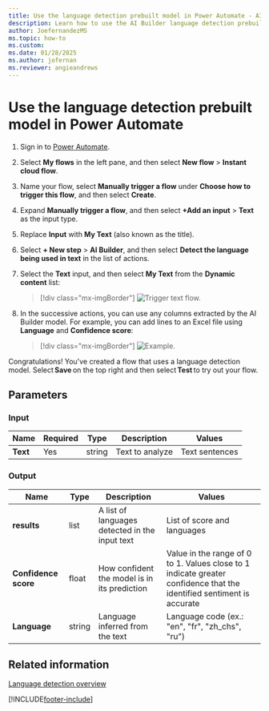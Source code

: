 ```yaml
---
title: Use the language detection prebuilt model in Power Automate - AI Builder | Microsoft Docs
description: Learn how to use the AI Builder language detection prebuilt model in your flows.
author: JoefernandezMS
ms.topic: how-to
ms.custom: 
ms.date: 01/28/2025
ms.author: jofernan
ms.reviewer: angieandrews
---
```


# Use the language detection prebuilt model in Power Automate

1. Sign in to [Power Automate](https://flow.microsoft.com/).

1. Select **My flows** in the left pane, and then select **New flow** > **Instant cloud flow**.

1. Name your flow, select **Manually trigger a flow** under **Choose how to trigger this flow**, and then select **Create**.

1. Expand **Manually trigger a flow**, and then select **+Add an input** > **Text** as the input type.

1. Replace  **Input** with **My Text** (also known as the title).

1. Select **+ New step** > **AI Builder**, and then select **Detect the language being used in text** in the list of actions.

1. Select the **Text** input, and then select **My Text** from the **Dynamic content** list:

    > [!div class="mx-imgBorder"]
    > ![Trigger text flow.](media/trigger-text-flow-2.png "Manually trigger a flow screens")

1. In the successive actions, you can use any columns extracted by the AI Builder model. For example, you can add lines to an Excel file using **Language** and **Confidence score**:

    > [!div class="mx-imgBorder"]
    > ![Example.](media/text-flow-example-2.png "Example")

Congratulations! You've created a flow that uses a language detection model. Select **Save** on the top right and then select **Test** to try out your flow.


## Parameters

### Input
|Name |Required |Type |Description |Values |
|---------|---------|---------|---------|---------|
|**Text** |Yes |string |Text to analyze|Text sentences |


### Output
|Name |Type |Description |Values |
|---------|---------|---------|---------|
|**results** |list |A list of languages detected in the input text |List of score and languages |
|**Confidence score** |float |How confident the model is in its prediction|Value in the range of 0 to 1. Values close to 1 indicate greater confidence that the identified sentiment is accurate |
|**Language** |string |Language inferred from the text| Language code (ex.: "en", "fr", "zh_chs", "ru") |

## Related information

[Language detection overview](prebuilt-language-detection.md)



[!INCLUDE[footer-include](includes/footer-banner.md)]
